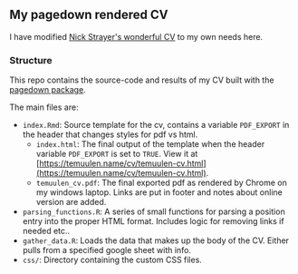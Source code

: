 ## My pagedown rendered CV

I have modified [Nick Strayer's wonderful CV](http://nickstrayer.me/cv) to my own needs here.  

### Structure

This repo contains the source-code and results of my CV built with the [pagedown package](https://pagedown.rbind.io). 

The main files are:

- `index.Rmd`: Source template for the cv, contains a variable `PDF_EXPORT` in the header that changes styles for pdf vs html. 
  - `index.html`: The final output of the template when the header variable `PDF_EXPORT` is set to `TRUE`. View it at [https://temuulen.name/cv/temuulen-cv.html](https://temuulen.name/cv/temuulen-cv.html).
  - `temuulen_cv.pdf`: The final exported pdf as rendered by Chrome on my windows laptop. Links are put in footer and notes about online version are added. 
- `parsing_functions.R`: A series of small functions for parsing a position entry into the proper HTML format. Includes logic for removing links if needed etc..
- `gather_data.R`: Loads the data that makes up the body of the CV. Either pulls from a specified google sheet with info.
- `css/`: Directory containing the custom CSS files.
